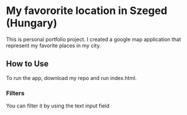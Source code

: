 # My favororite location in Szeged (Hungary)

This is personal portfolio project.
I created a google map application that represent my favorite places in my city.

## How to Use

To run the app, download my repo and run index.html.

### Filters

You can filter it by using the text input field
